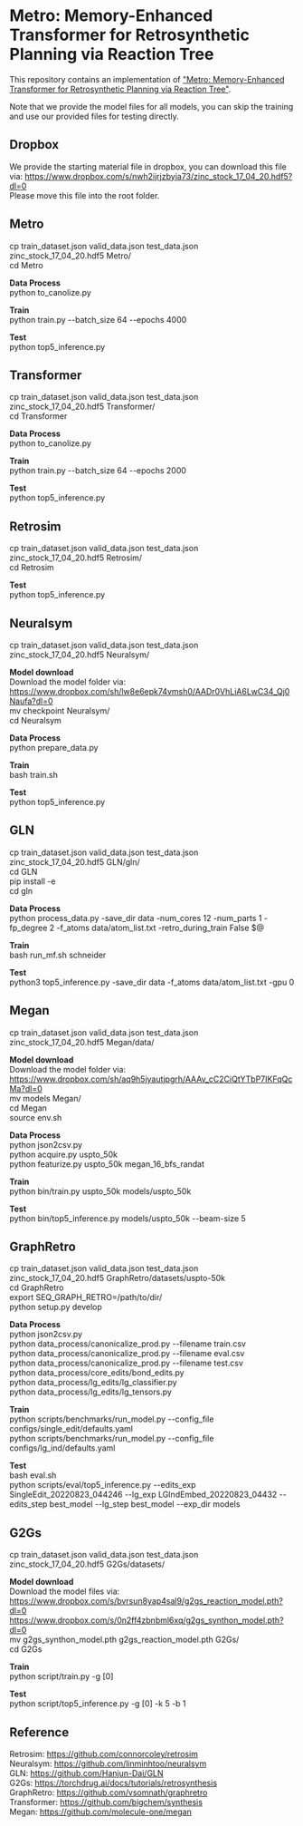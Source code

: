 # Metro: Memory-Enhanced Transformer for Retrosynthetic Planning via Reaction Tree  

This repository contains an implementation of ["Metro: Memory-Enhanced Transformer for Retrosynthetic Planning via Reaction Tree"](https://arxiv.org/pdf/2109.03856.pdf).  

Note that we provide the model files for all models, you can skip the training and use our provided files for testing directly.  



## Dropbox 

We provide the starting material file in dropbox, you can download this file via: 
https://www.dropbox.com/s/nwh2ijrjzbyia73/zinc_stock_17_04_20.hdf5?dl=0  
Please move this file into the root folder.  




## Metro 

cp train_dataset.json valid_data.json test_data.json zinc_stock_17_04_20.hdf5 Metro/  
cd Metro  

**Data Process**  
python to_canolize.py  

**Train**  
python train.py --batch_size 64 --epochs 4000  

**Test**  
python top5_inference.py  




## Transformer  

cp train_dataset.json valid_data.json test_data.json zinc_stock_17_04_20.hdf5 Transformer/  
cd Transformer  

**Data Process**  
python to_canolize.py  

**Train**  
python train.py --batch_size 64 --epochs 2000  

**Test**  
python top5_inference.py  




## Retrosim  

cp train_dataset.json valid_data.json test_data.json zinc_stock_17_04_20.hdf5 Retrosim/  
cd Retrosim  

**Test**  
python top5_inference.py  




## Neuralsym  

cp train_dataset.json valid_data.json test_data.json zinc_stock_17_04_20.hdf5 Neuralsym/  

**Model download**  
Download the model folder via:  
https://www.dropbox.com/sh/lw8e6epk74vmsh0/AADr0VhLiA6LwC34_Qj0Naufa?dl=0  
mv checkpoint Neuralsym/  
cd Neuralsym  

**Data Process**  
python prepare_data.py  

**Train**  
bash train.sh  

**Test**  
python top5_inference.py  




## GLN  

cp train_dataset.json valid_data.json test_data.json zinc_stock_17_04_20.hdf5 GLN/gln/  
cd GLN  
pip install -e  
cd gln  

**Data Process**  
python process_data.py -save_dir data -num_cores 12 -num_parts 1 -fp_degree 2 -f_atoms data/atom_list.txt -retro_during_train False $@  

**Train**  
bash run_mf.sh schneider  

**Test**  
python3 top5_inference.py -save_dir data -f_atoms data/atom_list.txt -gpu 0  




## Megan

cp train_dataset.json valid_data.json test_data.json zinc_stock_17_04_20.hdf5 Megan/data/  

**Model download**  
Download the model folder via:  
https://www.dropbox.com/sh/aq9h5jyautjpgrh/AAAv_cC2CiQtYTbP7IKFqQcMa?dl=0  
mv models Megan/  
cd Megan  
source env.sh  

**Data Process**  
python json2csv.py  
python acquire.py uspto_50k  
python featurize.py uspto_50k megan_16_bfs_randat  

**Train**  
python bin/train.py uspto_50k models/uspto_50k  

**Test**  
python bin/top5_inference.py models/uspto_50k --beam-size 5  




## GraphRetro  

cp train_dataset.json valid_data.json test_data.json zinc_stock_17_04_20.hdf5 GraphRetro/datasets/uspto-50k  
cd GraphRetro  
export SEQ_GRAPH_RETRO=/path/to/dir/  
python setup.py develop  

**Data Process**  
python json2csv.py  
python data_process/canonicalize_prod.py --filename train.csv  
python data_process/canonicalize_prod.py --filename eval.csv  
python data_process/canonicalize_prod.py --filename test.csv  
python data_process/core_edits/bond_edits.py  
python data_process/lg_edits/lg_classifier.py  
python data_process/lg_edits/lg_tensors.py  

**Train**  
python scripts/benchmarks/run_model.py --config_file configs/single_edit/defaults.yaml  
python scripts/benchmarks/run_model.py --config_file configs/lg_ind/defaults.yaml  

**Test**  
bash eval.sh  
python scripts/eval/top5_inference.py --edits_exp SingleEdit_20220823_044246 --lg_exp LGIndEmbed_20220823_04432 --edits_step best_model --lg_step best_model --exp_dir models  




## G2Gs  

cp train_dataset.json valid_data.json test_data.json zinc_stock_17_04_20.hdf5 G2Gs/datasets/  

**Model download**  
Download the model files via:  
https://www.dropbox.com/s/bvrsun8yap4sal9/g2gs_reaction_model.pth?dl=0  
https://www.dropbox.com/s/0n2ff4zbnbml6xq/g2gs_synthon_model.pth?dl=0  
mv g2gs_synthon_model.pth g2gs_reaction_model.pth G2Gs/  
cd G2Gs  

**Train**  
python script/train.py -g [0]  

**Test**  
python script/top5_inference.py -g [0] -k 5 -b 1  



## Reference  

Retrosim: https://github.com/connorcoley/retrosim  
Neuralsym: https://github.com/linminhtoo/neuralsym  
GLN: https://github.com/Hanjun-Dai/GLN  
G2Gs: https://torchdrug.ai/docs/tutorials/retrosynthesis  
GraphRetro: https://github.com/vsomnath/graphretro  
Transformer: https://github.com/bigchem/synthesis  
Megan: https://github.com/molecule-one/megan  
